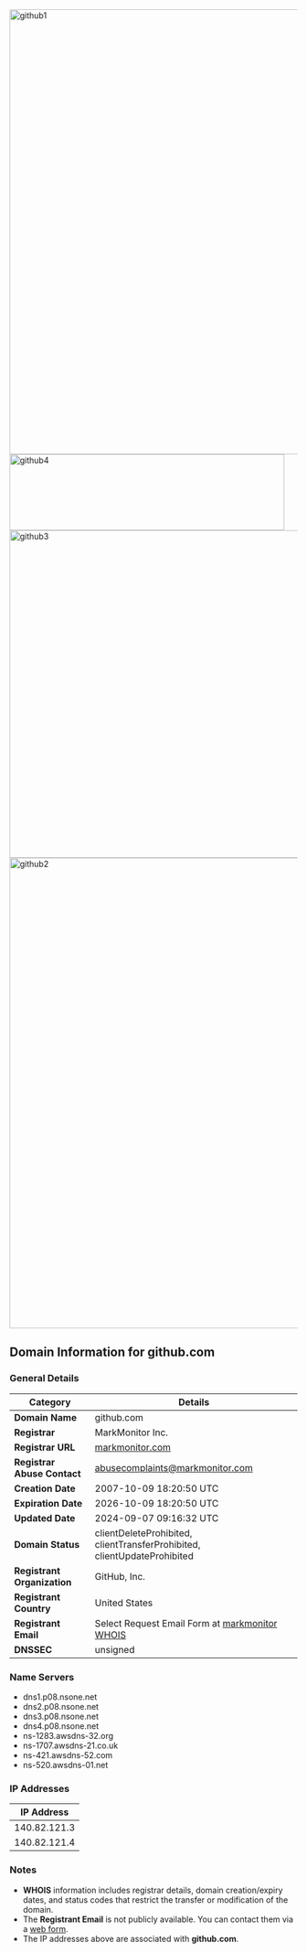 <img width="720" height="778" alt="github1" src="https://github.com/user-attachments/assets/80cb37ad-f5c3-4eb3-8224-b8d19aabeda7" />
<img width="481" height="133" alt="github4" src="https://github.com/user-attachments/assets/56307f36-89ed-4ff5-b277-f6eb2f4183cc" />
<img width="667" height="573" alt="github3" src="https://github.com/user-attachments/assets/c52cf282-f2fb-4913-b45b-d028a52c9bff" />
<img width="770" height="823" alt="github2" src="https://github.com/user-attachments/assets/ae5a5990-bea5-4891-bed8-a1bf0e5abd0e" />

## Domain Information for github.com

### General Details
| **Category**                 | **Details**                                                                 |
|------------------------------|-----------------------------------------------------------------------------|
| **Domain Name**               | github.com                                                                   |
| **Registrar**                 | MarkMonitor Inc.                                                             |
| **Registrar URL**             | [markmonitor.com](http://www.markmonitor.com)                                |
| **Registrar Abuse Contact**   | abusecomplaints@markmonitor.com                                              |
| **Creation Date**             | 2007-10-09 18:20:50 UTC                                                     |
| **Expiration Date**           | 2026-10-09 18:20:50 UTC                                                     |
| **Updated Date**              | 2024-09-07 09:16:32 UTC                                                     |
| **Domain Status**             | clientDeleteProhibited, clientTransferProhibited, clientUpdateProhibited     |
| **Registrant Organization**   | GitHub, Inc.                                                                 |
| **Registrant Country**        | United States                                                                |
| **Registrant Email**          | Select Request Email Form at [markmonitor WHOIS](https://domains.markmonitor.com/whois/github.com) |
| **DNSSEC**                    | unsigned                                                                    |

### Name Servers
- dns1.p08.nsone.net
- dns2.p08.nsone.net
- dns3.p08.nsone.net
- dns4.p08.nsone.net
- ns-1283.awsdns-32.org
- ns-1707.awsdns-21.co.uk
- ns-421.awsdns-52.com
- ns-520.awsdns-01.net

### IP Addresses
| **IP Address**               |
|------------------------------|
| 140.82.121.3                 |
| 140.82.121.4                 |

### Notes
- **WHOIS** information includes registrar details, domain creation/expiry dates, and status codes that restrict the transfer or modification of the domain.
- The **Registrant Email** is not publicly available. You can contact them via a [web form](https://domains.markmonitor.com/whois/github.com).
- The IP addresses above are associated with **github.com**.

